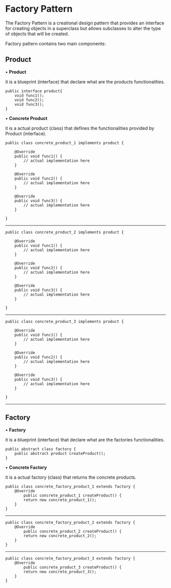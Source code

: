# Factory Pattern

The Factory Pattern is a creational design pattern that provides an interface for creating objects in a superclass but allows subclasses to alter the type of objects that will be created.

Factory pattern contains two main components: 

## Product

• **Product**

it is a blueprint (interface) that declare what are the products functionalities.

    public interface product{
        void func1();
        void func2();
        void func3();
    }

• **Concrete Product**

it is a actual product (class) that defines the functionalities provided by Product (interface).

    
    public class concrete_product_1 implements product {

        @Override
        public void func1() {
            // actual implementation here
        }

        @Override
        public void func2() {
            // actual implementation here
        }

        @Override
        public void func3() {
            // actual implementation here
        }

    }


---

    public class concrete_product_2 implements product {

        @Override
        public void func1() {
            // actual implementation here
        }

        @Override
        public void func2() {
            // actual implementation here
        }

        @Override
        public void func3() {
            // actual implementation here
        }

    }

---

    public class concrete_product_3 implements product {

        @Override
        public void func1() {
            // actual implementation here
        }

        @Override
        public void func2() {
            // actual implementation here
        }

        @Override
        public void func3() {
            // actual implementation here
        }

    }


---
## Factory

• **Factory**

it is a blueprint (interface) that declare what are the factories functionalities.

    public abstract class factory {
        public abstract product createProduct();
    }


• **Concrete Factory**

it is a actual factory (class) that returns the concrete products.

    public class concrete_factory_product_1 extends factory {
        @Override
            public concrete_product_1 createProduct() {
            return new concrete_product_1();
        }
    }

---

    public class concrete_factory_product_2 extends factory {
        @Override
            public concrete_product_2 createProduct() {
            return new concrete_product_2();
        }
    }
---
    public class concrete_factory_product_3 extends factory {
        @Override
            public concrete_product_3 createProduct() {
            return new concrete_product_3();
        }
    }
